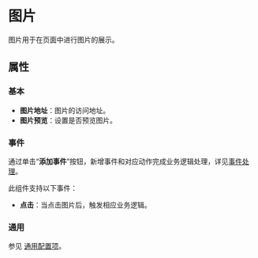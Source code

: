 # 图片

图片用于在页面中进行图片的展示。

## 属性

### 基本

- **图片地址**：图片的访问地址。
- **图片预览**：设置是否预览图片。

### 事件

通过单击“**添加事件**”按钮，新增事件和对应动作完成业务逻辑处理，详见[事件处理](./../commonevent.md)。

此组件支持以下事件：

- **点击**：当点击图片后，触发相应业务逻辑。

### 通用

参见 [通用配置项](../general.md)。
